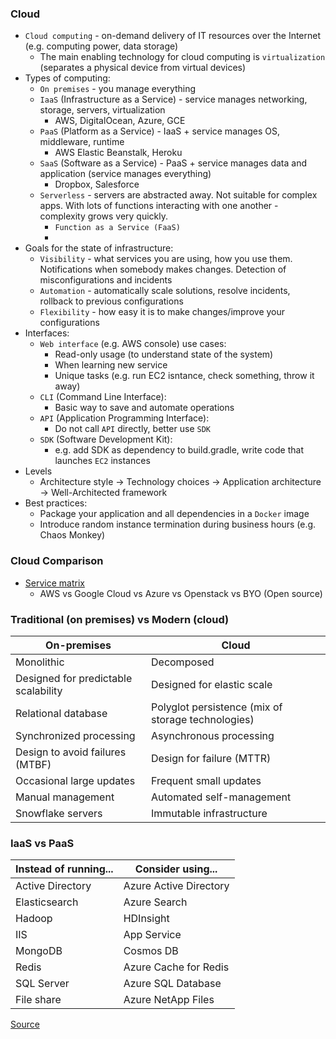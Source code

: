 ### Cloud
* `Cloud computing` - on-demand delivery of IT resources over the Internet (e.g. computing power, data storage)
    * The main enabling technology for cloud computing is `virtualization` (separates a physical device from virtual devices)
* Types of computing:
    * `On premises` - you manage everything
    * `IaaS` (Infrastructure as a Service) - service manages networking, storage, servers, virtualization
        * AWS, DigitalOcean, Azure, GCE
    * `PaaS` (Platform as a Service) - IaaS + service manages OS, middleware, runtime
        * AWS Elastic Beanstalk, Heroku
    * `SaaS` (Software as a Service) - PaaS + service manages data and application (service manages everything)
        * Dropbox, Salesforce
    * `Serverless` - servers are abstracted away. Not suitable for complex apps. With lots of functions interacting with one another - complexity grows very quickly.
        * `Function as a Service (FaaS)`
        *
* Goals for the state of infrastructure:
    * `Visibility` - what services you are using, how you use them. Notifications when somebody makes changes. Detection of misconfigurations and incidents
    * `Automation` - automatically scale solutions, resolve incidents, rollback to previous configurations
    * `Flexibility` - how easy it is to make changes/improve your configurations
* Interfaces:
    * `Web interface` (e.g. AWS console) use cases:
        * Read-only usage (to understand state of the system)
        * When learning new service
        * Unique tasks (e.g. run EC2 isntance, check something, throw it away)
    * `CLI` (Command Line Interface):
        * Basic way to save and automate operations 
    * `API` (Application Programming Interface):
        * Do not call `API` directly, better use `SDK` 
    * `SDK` (Software Development Kit):
        * e.g. add SDK as dependency to build.gradle, write code that launches `EC2` instances
* Levels
    * Architecture style -> Technology choices -> Application architecture -> Well-Architected framework
* Best practices:
    * Package your application and all dependencies in a `Docker` image
    * Introduce random instance termination during business hours (e.g. Chaos Monkey)
    
### Cloud Comparison
* [Service matrix](https://github.com/open-guides/og-aws#service-matrix)
    * AWS vs Google Cloud vs Azure vs Openstack vs BYO (Open source)

### Traditional (on premises) vs Modern (cloud)
| On-premises                          | Cloud                                              |
|--------------------------------------|----------------------------------------------------|
| Monolithic                           | Decomposed                                         |
| Designed for predictable scalability | Designed for elastic scale                         |
| Relational database                  | Polyglot persistence (mix of storage technologies) |
| Synchronized processing              | Asynchronous processing                            |
| Design to avoid failures (MTBF)      | Design for failure (MTTR)                          |
| Occasional large updates             | Frequent small updates                             |
| Manual management                    | Automated self-management                          |
| Snowflake servers                    | Immutable infrastructure                           |

### IaaS vs PaaS
| Instead of running... | Consider using...      |
|-----------------------|------------------------|
| Active Directory      | Azure Active Directory |
| Elasticsearch         | Azure Search           |
| Hadoop                | HDInsight              |
| IIS                   | App Service            |
| MongoDB               | Cosmos DB              |
| Redis                 | Azure Cache for Redis  |
| SQL Server            | Azure SQL Database     |
| File share            | Azure NetApp Files     |
[Source](https://docs.microsoft.com/en-us/azure/architecture/guide/design-principles/managed-services)
